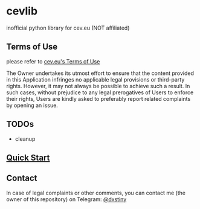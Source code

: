 # cevlib
inofficial python library for cev.eu (NOT affiliated)

## Terms of Use
please refer to [cev.eu's Terms of Use](https://www.cev.eu/terms-of-use/)

The Owner undertakes its utmost effort to ensure that the content provided in this Application infringes no applicable legal provisions or third-party rights. However, it may not always be possible to achieve such a result.
In such cases, without prejudice to any legal prerogatives of Users to enforce their rights, Users are kindly asked to preferably report related complaints by opening an issue.

## TODOs
- cleanup

## [Quick Start](https://github.com/dxstiny/cevlib/wiki)

## Contact
In case of legal complaints or other comments, you can contact me (the owner of this repository) on Telegram: [@dxstiny](https://t.me/dxstiny)
